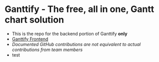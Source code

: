 
# Ganttify - The free, all in one, Gantt chart solution
- This is the repo for the backend portion of Ganttify **only**
- [Ganttify Frontend](https://github.com/ClutchOttoman/Ganttify-Frontend-UCF_SD)
- *Documented GitHub contributions are not equivalent to actual contributions from team members*
- test
